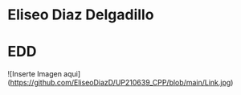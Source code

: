 # Eliseo Diaz Delgadillo
# EDD
![Inserte Imagen aqui] (https://github.com/EliseoDiazD/UP210639_CPP/blob/main/Link.jpg)